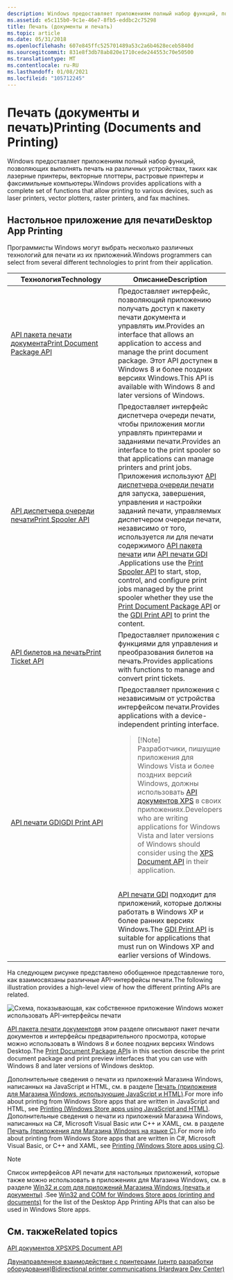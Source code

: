 ```yaml
---
description: Windows предоставляет приложениям полный набор функций, позволяющих выполнять печать на различных устройствах, таких как лазерные принтеры, векторные плоттеры, растровые принтеры и факсимильные компьютеры.
ms.assetid: e5c115b0-9c1e-46e7-8fb5-eddbc2c75298
title: Печать (документы и печать)
ms.topic: article
ms.date: 05/31/2018
ms.openlocfilehash: 607e845ffc525701489a53c2a6b4628eceb5840d
ms.sourcegitcommit: 831e8f3db78ab820e1710cede244553c70e50500
ms.translationtype: MT
ms.contentlocale: ru-RU
ms.lasthandoff: 01/08/2021
ms.locfileid: "105712245"
---
```

# <a name="printing-documents-and-printing"></a><span data-ttu-id="cee80-103">Печать (документы и печать)</span><span class="sxs-lookup"><span data-stu-id="cee80-103">Printing (Documents and Printing)</span></span>

<span data-ttu-id="cee80-104">Windows предоставляет приложениям полный набор функций, позволяющих выполнять печать на различных устройствах, таких как лазерные принтеры, векторные плоттеры, растровые принтеры и факсимильные компьютеры.</span><span class="sxs-lookup"><span data-stu-id="cee80-104">Windows provides applications with a complete set of functions that allow printing to various devices, such as laser printers, vector plotters, raster printers, and fax machines.</span></span>

## <a name="desktop-app-printing"></a><span data-ttu-id="cee80-105">Настольное приложение для печати</span><span class="sxs-lookup"><span data-stu-id="cee80-105">Desktop App Printing</span></span>

<span data-ttu-id="cee80-106">Программисты Windows могут выбрать несколько различных технологий для печати из их приложений.</span><span class="sxs-lookup"><span data-stu-id="cee80-106">Windows programmers can select from several different technologies to print from their application.</span></span>



<table>
<colgroup>
<col style="width: 50%" />
<col style="width: 50%" />
</colgroup>
<thead>
<tr class="header">
<th><span data-ttu-id="cee80-107">Технология</span><span class="sxs-lookup"><span data-stu-id="cee80-107">Technology</span></span></th>
<th><span data-ttu-id="cee80-108">Описание</span><span class="sxs-lookup"><span data-stu-id="cee80-108">Description</span></span></th>
</tr>
</thead>
<tbody>
<tr class="odd">
<td><span data-ttu-id="cee80-109"><a href="/windows/desktop/printdocs/tailored-app-printing-api">API пакета печати документа</a></span><span class="sxs-lookup"><span data-stu-id="cee80-109"><a href="/windows/desktop/printdocs/tailored-app-printing-api">Print Document Package API</a></span></span><br/></td>
<td><span data-ttu-id="cee80-110">Предоставляет интерфейс, позволяющий приложению получать доступ к пакету печати документа и управлять им.</span><span class="sxs-lookup"><span data-stu-id="cee80-110">Provides an interface that allows an application to access and manage the print document package.</span></span> <span data-ttu-id="cee80-111">Этот API доступен в Windows 8 и более поздних версиях Windows.</span><span class="sxs-lookup"><span data-stu-id="cee80-111">This API is available with Windows 8 and later versions of Windows.</span></span><br/></td>
</tr>
<tr class="even">
<td><span data-ttu-id="cee80-112"><a href="print-spooler-api.md">API диспетчера очереди печати</a></span><span class="sxs-lookup"><span data-stu-id="cee80-112"><a href="print-spooler-api.md">Print Spooler API</a></span></span><br/></td>
<td><span data-ttu-id="cee80-113">Предоставляет интерфейс диспетчера очереди печати, чтобы приложения могли управлять принтерами и заданиями печати.</span><span class="sxs-lookup"><span data-stu-id="cee80-113">Provides an interface to the print spooler so that applications can manage printers and print jobs.</span></span><br/> <span data-ttu-id="cee80-114">Приложения используют <a href="print-spooler-api.md">API диспетчера очереди печати</a> для запуска, завершения, управления и настройки заданий печати, управляемых диспетчером очереди печати, независимо от того, используется ли для печати содержимого <a href="/windows/desktop/printdocs/tailored-app-printing-api">API пакета печати</a> или <a href="gdi-printing.md">API печати GDI</a> .</span><span class="sxs-lookup"><span data-stu-id="cee80-114">Applications use the <a href="print-spooler-api.md">Print Spooler API</a> to start, stop, control, and configure print jobs managed by the print spooler whether they use the <a href="/windows/desktop/printdocs/tailored-app-printing-api">Print Document Package API</a> or the <a href="gdi-printing.md">GDI Print API</a> to print the content.</span></span><br/></td>
</tr>
<tr class="odd">
<td><span data-ttu-id="cee80-115"><a href="print-ticket-api.md">API билетов на печать</a></span><span class="sxs-lookup"><span data-stu-id="cee80-115"><a href="print-ticket-api.md">Print Ticket API</a></span></span><br/></td>
<td><span data-ttu-id="cee80-116">Предоставляет приложения с функциями для управления и преобразования билетов на печать.</span><span class="sxs-lookup"><span data-stu-id="cee80-116">Provides applications with functions to manage and convert print tickets.</span></span><br/></td>
</tr>
<tr class="even">
<td><span data-ttu-id="cee80-117"><a href="gdi-printing.md">API печати GDI</a></span><span class="sxs-lookup"><span data-stu-id="cee80-117"><a href="gdi-printing.md">GDI Print API</a></span></span><br/></td>
<td><span data-ttu-id="cee80-118">Предоставляет приложения с независимым от устройства интерфейсом печати.</span><span class="sxs-lookup"><span data-stu-id="cee80-118">Provides applications with a device-independent printing interface.</span></span> <br/>
<blockquote>
[!Note]<br />
<span data-ttu-id="cee80-119">Разработчики, пишущие приложения для Windows Vista и более поздних версий Windows, должны использовать <a href="/previous-versions/windows/desktop/dd316976(v=vs.85)">API документов XPS</a> в своих приложениях.</span><span class="sxs-lookup"><span data-stu-id="cee80-119">Developers who are writing applications for Windows Vista and later versions of Windows should consider using the <a href="/previous-versions/windows/desktop/dd316976(v=vs.85)">XPS Document API</a> in their application.</span></span>
</blockquote>
<br/> <span data-ttu-id="cee80-120"><a href="gdi-printing.md">API печати GDI</a> подходит для приложений, которые должны работать в Windows XP и более ранних версиях Windows.</span><span class="sxs-lookup"><span data-stu-id="cee80-120">The <a href="gdi-printing.md">GDI Print API</a> is suitable for applications that must run on Windows XP and earlier versions of Windows.</span></span><br/></td>
</tr>
</tbody>
</table>



 

<span data-ttu-id="cee80-121">На следующем рисунке представлено обобщенное представление того, как взаимосвязаны различные API-интерфейсы печати.</span><span class="sxs-lookup"><span data-stu-id="cee80-121">The following illustration provides a high-level view of how the different printing APIs are related.</span></span>

![Схема, показывающая, как собственное приложение Windows может использовать API-интерфейсы печати](images/print-apis.png)

 

<span data-ttu-id="cee80-123">[API пакета печати документов](./tailored-app-printing-api.md)в этом разделе описывают пакет печати документов и интерфейсы предварительного просмотра, которые можно использовать в Windows 8 и более поздних версиях Windows Desktop.</span><span class="sxs-lookup"><span data-stu-id="cee80-123">The [Print Document Package API](./tailored-app-printing-api.md)s in this section describe the print document package and print preview interfaces that you can use with Windows 8 and later versions of Windows desktop.</span></span>

<span data-ttu-id="cee80-124">Дополнительные сведения о печати из приложений Магазина Windows, написанных на JavaScript и HTML, см. в разделе [Печать (приложения для Магазина Windows, использующие JavaScript и HTML)](/previous-versions/windows/apps/hh465225(v=win.10)).</span><span class="sxs-lookup"><span data-stu-id="cee80-124">For more info about printing from Windows Store apps that are written in JavaScript and HTML, see [Printing (Windows Store apps using JavaScript and HTML)](/previous-versions/windows/apps/hh465225(v=win.10)).</span></span> <span data-ttu-id="cee80-125">Дополнительные сведения о печати из приложений Магазина Windows, написанных на C#, Microsoft Visual Basic или C++ и XAML, см. в разделе [Печать (приложения для Магазина Windows на языке C)](/previous-versions/windows/apps/hh465196(v=win.10)).</span><span class="sxs-lookup"><span data-stu-id="cee80-125">For more info about printing from Windows Store apps that are written in C#, Microsoft Visual Basic, or C++ and XAML, see [Printing (Windows Store apps using C)](/previous-versions/windows/apps/hh465196(v=win.10)).</span></span>

> [!Note]  
> <span data-ttu-id="cee80-126">Список интерфейсов API печати для настольных приложений, которые также можно использовать в приложениях для Магазина Windows, см. в разделе [Win32 и com для приложений Магазина Windows (печать и документы)](/uwp/win32-and-com/win32-and-com-for-uwp-apps) .</span><span class="sxs-lookup"><span data-stu-id="cee80-126">See [Win32 and COM for Windows Store apps (printing and documents)](/uwp/win32-and-com/win32-and-com-for-uwp-apps) for the list of the Desktop App Printing APIs that can also be used in Windows Store apps.</span></span>

 

## <a name="related-topics"></a><span data-ttu-id="cee80-127">См. также</span><span class="sxs-lookup"><span data-stu-id="cee80-127">Related topics</span></span>

<dl> <dt>

<span data-ttu-id="cee80-128">[API документов XPS](/previous-versions/windows/desktop/dd316976(v=vs.85))</span><span class="sxs-lookup"><span data-stu-id="cee80-128">[XPS Document API](/previous-versions/windows/desktop/dd316976(v=vs.85))</span></span>
</dt> <dt>

[<span data-ttu-id="cee80-129">Двунаправленное взаимодействие с принтерами (центр разработки оборудования)</span><span class="sxs-lookup"><span data-stu-id="cee80-129">Bidirectional printer communications (Hardware Dev Center)</span></span>](/windows-hardware/drivers/print/bidirectional-communication)
</dt> </dl>

